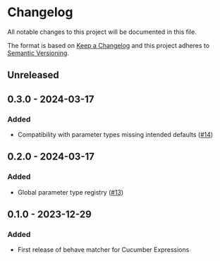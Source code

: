 # Changelog

All notable changes to this project will be documented in this file.

The format is based on [Keep a Changelog](http://keepachangelog.com/)
and this project adheres to [Semantic Versioning](http://semver.org/).

## Unreleased

## 0.3.0 - 2024-03-17

### Added

- Compatibility with parameter types missing intended defaults ([#14](https://github.com/kieran-ryan/behave-cucumber-matcher/pull/14))

## 0.2.0 - 2024-03-17

### Added

- Global parameter type registry ([#13](https://github.com/kieran-ryan/behave-cucumber-matcher/pull/13))

## 0.1.0 - 2023-12-29

### Added

- First release of behave matcher for Cucumber Expressions
